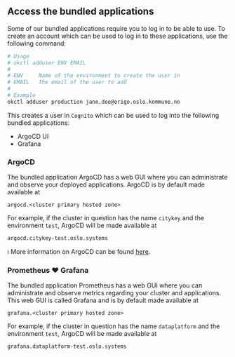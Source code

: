 
## Access the bundled applications

Some of our bundled applications require you to log in to be able to use. To create an account which can be used to log
in to these applications, use the following command:

```bash
# Usage
# okctl adduser ENV EMAIL
#
# ENV     Name of the environment to create the user in
# EMAIL   The email of the user to add
#
# Example
okctl adduser production jane.doe@origo.oslo.kommune.no
```

This creates a user in `Cognito` which can be used to log into the following bundled applications:

* ArgoCD UI
* Grafana

### ArgoCD

The bundled application ArgoCD has a web GUI where you can administrate and observe your deployed applications. ArgoCD
is by default made available at 

`argocd.<cluster primary hosted zone>`

For example, if the cluster in question has the name `citykey` and the environment `test`, ArgoCD will be made available
at

`argocd.citykey-test.oslo.systems`

:information_source: More information on ArgoCD can be found [here](/buildingblocks/argocd/).

### Prometheus ❤ Grafana

The bundled application Prometheus has a web GUI where you can administrate and observe metrics regarding your cluster
and applications. This web GUI is called Grafana and is by default made available at

`grafana.<cluster primary hosted zone>`

For example, if the cluster in question has the name `dataplatform` and the environment `test`, ArgoCD will be made available
at

`grafana.dataplatform-test.oslo.systems`
